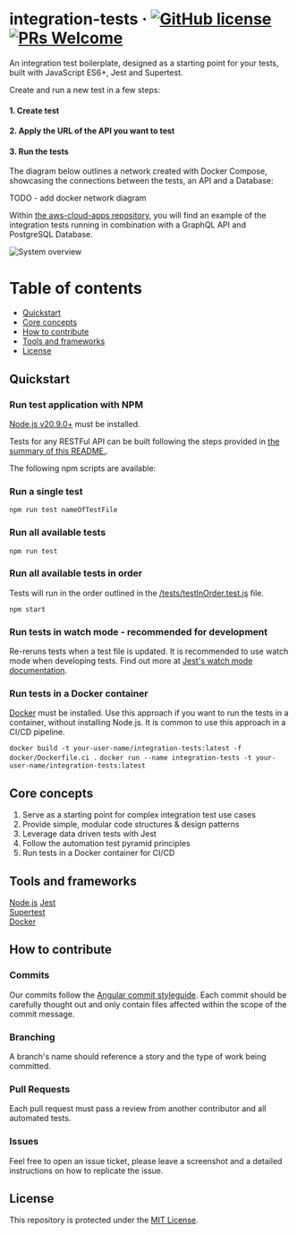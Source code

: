 # integration-tests &middot; [![GitHub license](https://img.shields.io/badge/license-MIT-blue.svg)](https://github.com/facebook/react/blob/master/LICENSE) [![PRs Welcome](https://img.shields.io/badge/PRs-welcome-brightgreen.svg)](https://github.com/escobard/cloud-apps#pull-requests)

An integration test boilerplate, designed as a starting point for your tests, built with JavaScript ES6+, Jest and Supertest.

Create and run a new test in a few steps:

#### 1. Create test

#### 2. Apply the URL of the API you want to test

#### 3. Run the tests

The diagram below outlines a network created with Docker Compose, showcasing the connections between the tests, an API and a Database:

TODO - add docker network diagram

Within [the aws-cloud-apps repository](https://github.com/escobard/aws-cloud-apps), you will find an example of the integration tests running in combination with a GraphQL API and PostgreSQL Database.

![System overview](docs/diagrams/system_overview.png)

# Table of contents

* [Quickstart](https://github.com/escobard/cloud-apps?tab=readme-ov-file#quickstart)
* [Core concepts](https://github.com/escobard/cloud-apps?tab=readme-ov-file#technical-highlights)
* [How to contribute](https://github.com/escobard/cloud-apps?tab=readme-ov-file#how-to-contribute)
* [Tools and frameworks](https://github.com/escobard/cloud-apps?tab=readme-ov-file#tools-and-frameworks)
* [License](https://github.com/escobard/cloud-apps?tab=readme-ov-file#license)

## Quickstart

### Run test application with NPM

[Node.js v20.9.0+](https://nodejs.org/en/) must be installed.

Tests for any RESTFul API can be built following the steps provided in [the summary of this README.](#graphql-integration-tests).

The following npm scripts are available:

### Run a single test

`npm run test nameOfTestFile`

### Run all available tests

`npm run test`

### Run all available tests in order

Tests will run in the order outlined in the [/tests/testInOrder.test.js](/tests/testInOrder.test.js) file.

`npm start`

### Run tests in watch mode - recommended for development

Re-reruns tests when a test file is updated. It is recommended to use watch mode when developing tests. Find out more at [Jest's watch mode documentation](https://jestjs.io/docs/en/cli#--watch).

### Run tests in a Docker container

[Docker](https://www.docker.com/) must be installed. Use this approach if you want to run the tests in a container, without installing Node.js. It is common to use this approach in a CI/CD pipeline.

`docker build -t your-user-name/integration-tests:latest -f docker/Dockerfile.ci .`
`docker run --name integration-tests -t your-user-name/integration-tests:latest`

## Core concepts

1. Serve as a starting point for complex integration test use cases
2. Provide simple, modular code structures & design patterns
3. Leverage data driven tests with Jest
4. Follow the automation test pyramid principles
5. Run tests in a Docker container for CI/CD

## Tools and frameworks

[Node.js](https://nodejs.org/en)
[Jest](https://jestjs.io/)  
[Supertest](https://www.npmjs.com/package/supertest)    
[Docker](https://www.docker.com/)

## How to contribute

### Commits

Our commits follow the [Angular commit styleguide](https://gist.github.com/brianclements/841ea7bffdb01346392c). Each commit should be carefully thought out and only contain files affected within the scope of the commit message.

### Branching

A branch's name should reference a story and the type of work being committed.

### Pull Requests

Each pull request must pass a review from another contributor and all automated tests.

### Issues

Feel free to open an issue ticket, please leave a screenshot and a detailed instructions on how to replicate the issue.

## License

This repository is protected under the [MIT License](https://choosealicense.com/licenses/mit/).
